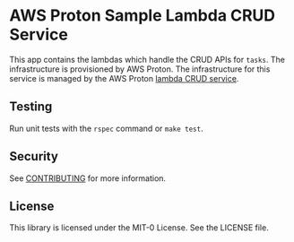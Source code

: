 # AWS Proton Sample Lambda CRUD Service

This app contains the lambdas which handle the CRUD APIs for `tasks`. The infrastructure is provisioned by AWS Proton. The infrastructure for this service is managed by the AWS Proton [lambda CRUD service](https://github.com/aws-samples/aws-proton-sample-templates/tree/main/lambda-crud-svc).

## Testing

Run unit tests with the `rspec` command or `make test`.

## Security

See [CONTRIBUTING](CONTRIBUTING.md#security-issue-notifications) for more information.

## License

This library is licensed under the MIT-0 License. See the LICENSE file.

